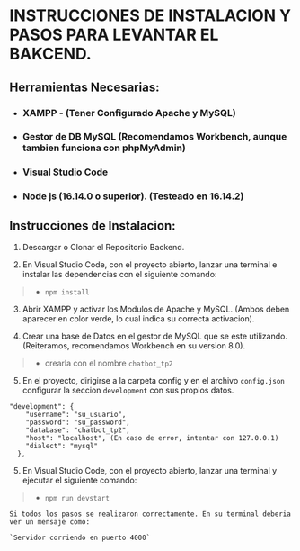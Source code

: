 # INSTRUCCIONES DE INSTALACION Y PASOS PARA LEVANTAR EL BAKCEND.

## Herramientas Necesarias:

- ### XAMPP - (Tener Configurado Apache y MySQL)
- ### Gestor de DB MySQL (Recomendamos Workbench, aunque tambien funciona con phpMyAdmin)
- ### Visual Studio Code 
- ### Node js (16.14.0 o superior). (Testeado en 16.14.2)


## Instrucciones de Instalacion:

1. Descargar o Clonar el Repositorio Backend.

2. En Visual Studio Code, con el proyecto abierto, lanzar una terminal e instalar las dependencias con el siguiente comando: 
>- `npm install` 

3. Abrir XAMPP y activar los Modulos de Apache y MySQL. (Ambos deben aparecer en color verde, lo cual indica su correcta activacion).

4. Crear una base de Datos en el gestor de MySQL que se este utilizando. (Reiteramos, recomendamos Workbench en su version 8.0).
>- crearla con el nombre `chatbot_tp2`

5. En el proyecto, dirigirse a la carpeta config y en el archivo `config.json` configurar la seccion `development` con sus propios datos. 

```
"development": {
    "username": "su_usuario",
    "password": "su_password",
    "database": "chatbot_tp2",
    "host": "localhost", (En caso de error, intentar con 127.0.0.1)
    "dialect": "mysql"
  },
```
5. En Visual Studio Code, con el proyecto abierto, lanzar una terminal y ejecutar el siguiente comando: 
>- `npm run devstart` 

```
Si todos los pasos se realizaron correctamente. En su terminal deberia ver un mensaje como: 

`Servidor corriendo en puerto 4000` 

```
